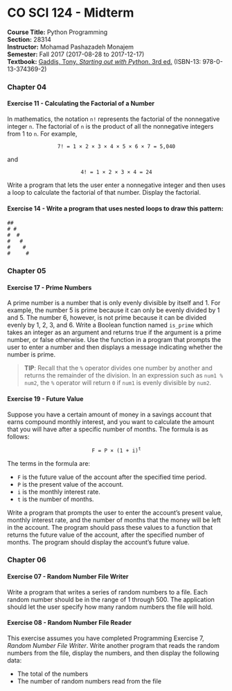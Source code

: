 # CO SCI 124 - Midterm
**Course Title:** Python Programming<br/>
**Section:** 28314<br/>
**Instructor:** Mohamad Pashazadeh Monajem<br/>
**Semester:** Fall 2017 (2017-08-28 to 2017-12-17)<br/>
**Textbook:** [Gaddis, Tony. _Starting out with Python_. 3rd ed.](http://www.mypearsonstore.com/bookstore/starting-out-with-python-subscription-0133743691)
(ISBN-13: 978-0-13-374369-2)

### Chapter 04
#### Exercise 11 - Calculating the Factorial of a Number
In mathematics, the notation `n!` represents the factorial of the nonnegative
integer `n`. The factorial of `n` is the product of all the nonnegative integers
from 1 to `n`. For example,

<p align="center"><code>7! = 1 × 2 × 3 × 4 × 5 × 6 × 7 = 5,040</code></p>
and
<p align="center"><code>4! = 1 × 2 × 3 × 4 = 24</code></p>

Write a program that lets the user enter a nonnegative integer and then uses a
loop to calculate the factorial of that number. Display the factorial.

#### Exercise 14 - Write a program that uses nested loops to draw this pattern:
```
##
# #
#  #
#   #
#    #
#     #
```

### Chapter 05
#### Exercise 17 - Prime Numbers
A prime number is a number that is only evenly divisible by itself and 1. For
example, the number 5 is prime because it can only be evenly divided by 1 and 5.
The number 6, however, is not prime because it can be divided evenly by 1, 2, 3,
and 6. Write a Boolean function named `is_prime` which takes an integer as an
argument and returns true if the argument is a prime number, or false otherwise.
Use the function in a program that prompts the user to enter a number and then
displays a message indicating whether the number is prime.

> **TIP**: Recall that the  `%` operator divides one number by another and
returns the  remainder of the division. In an expression such as `num1 % num2`,
the `%` operator  will return `0` if `num1` is evenly divisible by `num2`.

#### Exercise 19 - Future Value
Suppose you have a certain amount of money in a savings account that earns
compound monthly interest, and you want to calculate the amount that you will
have after a specific number of months. The formula is as follows:

<p align="center"><code>F = P × (1 + i)<sup>t</sup></code></p>

The terms in the formula are:
* `F` is the future value of the account after the specified time period.
* `P` is the present value of the account.
* `i` is the monthly interest rate.
* `t` is the number of months.

Write a program that prompts the user to enter the account’s present value,
monthly interest rate, and the number of months that the money will be left in
the account. The program should pass these values to a function that returns the
future value of the account, after the specified number of months. The program
should display the account’s future value.

### Chapter 06
#### Exercise 07 -  Random Number File Writer
Write a program that writes a series of random numbers to a file. Each random
number should be in the range of 1 through 500. The application should let the
user specify how many random numbers the file will hold.

#### Exercise 08 - Random Number File Reader
This exercise assumes you have completed Programming Exercise 7, *Random Number
File Writer*. Write another program that reads the random numbers from the file,
display the numbers, and then display the following data:

* The total of the numbers
* The number of random numbers read from the file
